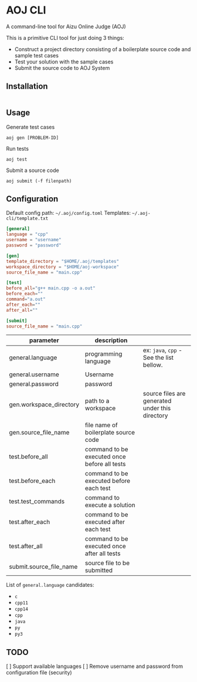 # AOJ CLI
A command-line tool for Aizu Online Judge (AOJ)

This is a primitive CLI tool for just doing 3 things:

- Construct a project directory consisting of a boilerplate source code and sample test cases
- Test your solution with the sample cases
- Submit the source code to AOJ System

## Installation

```shell
```

## Usage

Generate test cases

```shell
aoj gen [PROBLEM-ID]
```

Run tests

```shell
aoj test
```

Submit a source code

```shell
aoj submit (-f filenpath)
```

## Configuration

Default config path: `~/.aoj/config.toml`
Templates: `~/.aoj-cli/template.txt`

```toml
[general]
language = "cpp"
username = "username"
password = "password"

[gen]
template_directory = "$HOME/.aoj/templates"
workspace_directory = "$HOME/aoj-workspace"
source_file_name = "main.cpp"

[test]
before_all="g++ main.cpp -o a.out"
before_each=""
command="a.out"
after_each=""
after_all=""

[submit]
source_file_name = "main.cpp"
```

| parameter| description |  |
|----------|-------------|--|
| general.language | programming language | ex: `java`, `cpp` - See the list bellow. |
| general.username | Username | |
| general.password | password | |
| gen.workspace_directory | path to a workspace | source files are generated under this directory |
| gen.source_file_name | file name of boilerplate source code | |
| test.before_all | command to be executed once before all tests | |
| test.before_each | command to be executed before each test | |
| test.test_commands | command to execute a solution | |
| test.after_each | command to be executed after each test | |
| test.after_all | command to be executed once after all tests | |
| submit.source_file_name | source file to be submitted | |

List of `general.language` candidates:

- `c`
- `cpp11`
- `cpp14`
- `cpp`
- `java`
- `py`
- `py3`

## TODO

[ ] Support available languages
[ ] Remove username and password from configuration file (security)
